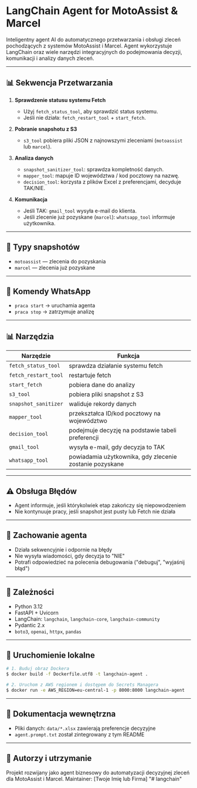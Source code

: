 # LangChain Agent for MotoAssist & Marcel

Inteligentny agent AI do automatycznego przetwarzania i obsługi zleceń pochodzących z systemów MotoAssist i Marcel. Agent wykorzystuje LangChain oraz wiele narzędzi integracyjnych do podejmowania decyzji, komunikacji i analizy danych zleceń.

---

## 📊 Sekwencja Przetwarzania

1. **Sprawdzenie statusu systemu Fetch**
   - Użyj `fetch_status_tool`, aby sprawdzić status systemu.
   - Jeśli nie działa: `fetch_restart_tool` + `start_fetch`.

2. **Pobranie snapshotu z S3**
   - `s3_tool` pobiera pliki JSON z najnowszymi zleceniami (`motoassist` lub `marcel`).

3. **Analiza danych**
   - `snapshot_sanitizer_tool`: sprawdza kompletność danych.
   - `mapper_tool`: mapuje ID województwa / kod pocztowy na nazwę.
   - `decision_tool`: korzysta z plików Excel z preferencjami, decyduje TAK/NIE.

4. **Komunikacja**
   - Jeśli TAK: `gmail_tool` wysyła e-mail do klienta.
   - Jeśli zlecenie już pozyskane (`marcel`): `whatsapp_tool` informuje użytkownika.

---

## 📝 Typy snapshotów

- `motoassist` — zlecenia do pozyskania
- `marcel` — zlecenia już pozyskane

---

## 📨 Komendy WhatsApp

- `praca start` → uruchamia agenta
- `praca stop` → zatrzymuje analizę

---

## 📊 Narzędzia

| Narzędzie              | Funkcja                                                   |
|--------------------------|------------------------------------------------------------|
| `fetch_status_tool`     | sprawdza działanie systemu fetch                        |
| `fetch_restart_tool`    | restartuje fetch                                           |
| `start_fetch`           | pobiera dane do analizy                                   |
| `s3_tool`               | pobiera pliki snapshot z S3                               |
| `snapshot_sanitizer`    | waliduje rekordy danych                                    |
| `mapper_tool`           | przekształca ID/kod pocztowy na województwo            |
| `decision_tool`         | podejmuje decyzję na podstawie tabeli preferencji       |
| `gmail_tool`            | wysyła e-mail, gdy decyzja to TAK                      |
| `whatsapp_tool`         | powiadamia użytkownika, gdy zlecenie zostanie pozyskane |

---

## ⚠️ Obsługa Błędów

- Agent informuje, jeśli którykolwiek etap zakończy się niepowodzeniem
- Nie kontynuuje pracy, jeśli snapshot jest pusty lub Fetch nie działa

---

## 🧠 Zachowanie agenta

- Działa sekwencyjnie i odpornie na błędy
- Nie wysyła wiadomości, gdy decyzja to "NIE"
- Potrafi odpowiedzieć na polecenia debugowania ("debuguj", "wyjaśnij błąd")

---

## 📁 Zależności

- Python 3.12
- FastAPI + Uvicorn
- LangChain: `langchain`, `langchain-core`, `langchain-community`
- Pydantic 2.x
- `boto3`, `openai`, `httpx`, `pandas`

---

## 📅 Uruchomienie lokalne

```bash
# 1. Buduj obraz Dockera
$ docker build -f Dockerfile.utf8 -t langchain-agent .

# 2. Uruchom z AWS regionem i dostępem do Secrets Managera
$ docker run -e AWS_REGION=eu-central-1 -p 8000:8000 langchain-agent
```

---

## 📑 Dokumentacja wewnętrzna

- Pliki danych: `data/*.xlsx` zawierają preferencje decyzyjne
- `agent.prompt.txt` został zintegrowany z tym README

---

## 🚀 Autorzy i utrzymanie

Projekt rozwijany jako agent biznesowy do automatyzacji decyzyjnej zleceń dla MotoAssist i Marcel.
Maintainer: [Twoje Imię lub Firma]
"# langchain" 

